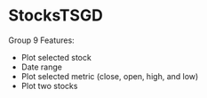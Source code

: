 # StocksTSGD
Group 9
Features:
-	Plot selected stock
-	Date range
-	Plot selected metric (close, open, high, and low)
-	Plot two stocks
